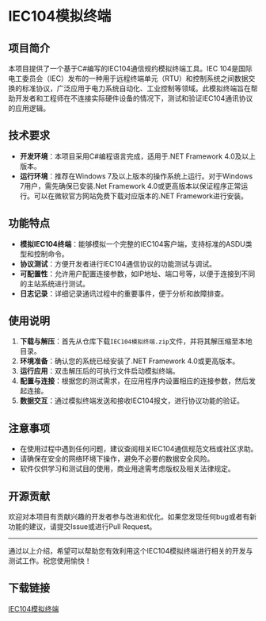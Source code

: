 # IEC104模拟终端

## 项目简介

本项目提供了一个基于C#编写的IEC104通信规约模拟终端工具。IEC 104是国际电工委员会（IEC）发布的一种用于远程终端单元（RTU）和控制系统之间数据交换的标准协议，广泛应用于电力系统自动化、工业控制等领域。此模拟终端旨在帮助开发者和工程师在不连接实际硬件设备的情况下，测试和验证IEC104通讯协议的应用逻辑。

## 技术要求

- **开发环境**：本项目采用C#编程语言完成，适用于.NET Framework 4.0及以上版本。
- **运行环境**：推荐在Windows 7及以上版本的操作系统上运行。对于Windows 7用户，需先确保已安装.Net Framework 4.0或更高版本以保证程序正常运行。可以在微软官方网站免费下载对应版本的.NET Framework进行安装。

## 功能特点

- **模拟IEC104终端**：能够模拟一个完整的IEC104客户端，支持标准的ASDU类型和控制命令。
- **协议测试**：方便开发者进行IEC104通信协议的功能测试与调试。
- **可配置性**：允许用户配置连接参数，如IP地址、端口号等，以便于连接到不同的主站系统进行测试。
- **日志记录**：详细记录通讯过程中的重要事件，便于分析和故障排查。

## 使用说明

1. **下载与解压**：首先从仓库下载`IEC104模拟终端.zip`文件，并将其解压缩至本地目录。
2. **环境准备**：确认您的系统已经安装了.NET Framework 4.0或更高版本。
3. **运行应用**：双击解压后的可执行文件启动模拟终端。
4. **配置与连接**：根据您的测试需求，在应用程序内设置相应的连接参数，然后发起连接。
5. **数据交互**：通过模拟终端发送和接收IEC104报文，进行协议功能的验证。

## 注意事项

- 在使用过程中遇到任何问题，建议查阅相关IEC104通信规范文档或社区求助。
- 请确保在安全的网络环境下操作，避免不必要的数据安全风险。
- 软件仅供学习和测试目的使用，商业用途需考虑版权及相关法律规定。

## 开源贡献

欢迎对本项目有贡献兴趣的开发者参与改进和优化。如果您发现任何bug或者有新功能的建议，请提交Issue或进行Pull Request。

---

通过以上介绍，希望可以帮助您有效利用这个IEC104模拟终端进行相关的开发与测试工作。祝您使用愉快！

## 下载链接

[IEC104模拟终端](https://pan.quark.cn/s/034128cfaa60)